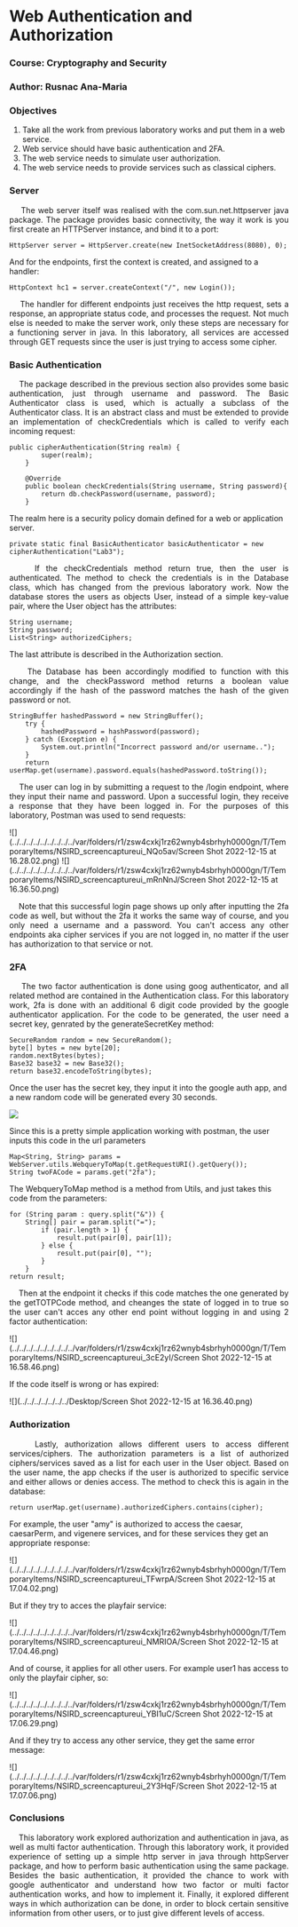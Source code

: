 # Web Authentication and Authorization

### Course: Cryptography and Security
### Author: Rusnac Ana-Maria

### Objectives
1. Take all the work from previous laboratory works and put them in a web service.
2. Web service should have basic authentication and 2FA.
3. The web service needs to simulate user authorization.
4. The web service needs to provide services such as classical ciphers.

### Server
<div style="text-align: justify">&nbsp;&nbsp;&nbsp;&nbsp;The web server itself was realised with the com.sun.net.httpserver java 
package. The package provides basic connectivity, the way it work is you
first create an HTTPServer instance, and bind it to a port:</div>
    
    HttpServer server = HttpServer.create(new InetSocketAddress(8080), 0);

And for the endpoints, first the context is created, and assigned to
a handler:

    HttpContext hc1 = server.createContext("/", new Login());

<div style="text-align: justify">&nbsp;&nbsp;&nbsp;&nbsp;The handler for different endpoints just receives the http request,
sets a response, an appropriate status code, and processes the request.
Not much else is needed to make the server work, only these steps
are necessary for a functioning server in java. In this laboratory,
all services are accessed through GET requests since the user is just trying
to access some cipher.</div>

### Basic Authentication
<div style="text-align: justify">&nbsp;&nbsp;&nbsp;&nbsp;The package described in the previous section also provides some
basic authentication, just through username and password. The Basic
Authenticator class is used, which is actually a subclass of the Authenticator
class. It is an abstract class and must be extended to provide 
an implementation of checkCredentials which is 
called to verify each incoming request:</div>

    public cipherAuthentication(String realm) {
            super(realm);
        }

        @Override
        public boolean checkCredentials(String username, String password){
            return db.checkPassword(username, password);
        }

The realm here is a security policy domain defined for a 
web or application server.

    private static final BasicAuthenticator basicAuthenticator = new cipherAuthentication("Lab3");

<div style="text-align: justify">&nbsp;&nbsp;&nbsp;&nbsp;If the checkCredentials method return true, then the user is authenticated.
The method to check the credentials is in the Database class, which has
changed from the previous laboratory work. Now the database stores the
users as objects User, instead of a simple key-value pair, where the User object
has the attributes:</div>

    String username;
    String password;
    List<String> authorizedCiphers;

The last attribute is described in the Authorization section.

<div style="text-align: justify">&nbsp;&nbsp;&nbsp;&nbsp;The Database has been accordingly modified to function with this change,
and the checkPassword method returns a boolean value accordingly if the
hash of the password matches the hash of the given password or not.</div>

    StringBuffer hashedPassword = new StringBuffer();
        try {
            hashedPassword = hashPassword(password);
        } catch (Exception e) {
            System.out.println("Incorrect password and/or username..");
        }
        return userMap.get(username).password.equals(hashedPassword.toString());

<div style="text-align: justify">&nbsp;&nbsp;&nbsp;&nbsp;The user can log in by submitting a request to the /login endpoint, where
they input their name and password. Upon a successful login, they receive a response
that they have been logged in. For the purposes of this laboratory, Postman
was used to send requests:</div>

![](../../../../../../../../../var/folders/r1/zsw4cxkj1rz62wnyb4sbrhyh0000gn/T/TemporaryItems/NSIRD_screencaptureui_NQo5av/Screen Shot 2022-12-15 at 16.28.02.png)
![](../../../../../../../../../var/folders/r1/zsw4cxkj1rz62wnyb4sbrhyh0000gn/T/TemporaryItems/NSIRD_screencaptureui_mRnNnJ/Screen Shot 2022-12-15 at 16.36.50.png)

<div style="text-align: justify">&nbsp;&nbsp;&nbsp;&nbsp;Note that this successful login page shows up only after inputting the 2fa code as well,
but without the 2fa it works the same way of course, and you only need a username and
a password. You can't access any other endpoints aka cipher services if you
are not logged in, no matter if the user has authorization to that service or not.</div>

### 2FA
<div style="text-align: justify">&nbsp;&nbsp;&nbsp;&nbsp;The two factor authentication is done using goog authenticator, and all
related method are contained in the Authentication class. For this laboratory work,
2fa is done with an additional 6 digit code provided by the google authenticator
application. For the code to be generated, the user need a secret key, genrated by the
generateSecretKey method:</div>

    SecureRandom random = new SecureRandom();
    byte[] bytes = new byte[20];
    random.nextBytes(bytes);
    Base32 base32 = new Base32();
    return base32.encodeToString(bytes);

Once the user has the secret key, they input it into the google auth
app, and a new random code will be generated every 30 seconds.

![](https://miro.medium.com/max/4800/1*XP0PyjKEYgLd7kTpajw89Q.webp)

Since this is a pretty simple application working with postman, the user
inputs this code in the url parameters

    Map<String, String> params = WebServer.utils.WebqueryToMap(t.getRequestURI().getQuery());
    String twoFACode = params.get("2fa");

The WebqueryToMap method is a method from Utils, and just takes this
code from the parameters:

    for (String param : query.split("&")) {
        String[] pair = param.split("=");
            if (pair.length > 1) {
                result.put(pair[0], pair[1]);
            } else {
                result.put(pair[0], "");
            }
        }
    return result;

<div style="text-align: justify">&nbsp;&nbsp;&nbsp;&nbsp;Then at the endpoint it checks if this code matches the one generated
by the getTOTPCode method, and cheanges the state of logged in to true so
the user can't acces any other end point without logging in and using 2 factor
authentication:</div>

![](../../../../../../../../../var/folders/r1/zsw4cxkj1rz62wnyb4sbrhyh0000gn/T/TemporaryItems/NSIRD_screencaptureui_3cE2yI/Screen Shot 2022-12-15 at 16.58.46.png)

If the code itself is wrong or has expired:

![](../../../../../../../Desktop/Screen Shot 2022-12-15 at 16.36.40.png)

### Authorization
<div style="text-align: justify">&nbsp;&nbsp;&nbsp;&nbsp;Lastly, authorization allows different users to access different services/ciphers. The 
authorization parameters is a list of authorized ciphers/services saved as a list
for each user in the User object. Based on the user name, the app checks
if the user is authorized to specific service and either allows or denies access.
The method to check this is again in the database:</div>

    return userMap.get(username).authorizedCiphers.contains(cipher);

For example, the user "amy" is authorized to access the caesar, caesarPerm, and 
vigenere services, and for these services they get an appropriate response:

![](../../../../../../../../../var/folders/r1/zsw4cxkj1rz62wnyb4sbrhyh0000gn/T/TemporaryItems/NSIRD_screencaptureui_TFwrpA/Screen Shot 2022-12-15 at 17.04.02.png)

But if they try to acces the playfair service:

![](../../../../../../../../../var/folders/r1/zsw4cxkj1rz62wnyb4sbrhyh0000gn/T/TemporaryItems/NSIRD_screencaptureui_NMRIOA/Screen Shot 2022-12-15 at 17.04.46.png)

And of course, it applies for all other users. For example user1 has access
to only the playfair cipher, so:

![](../../../../../../../../../var/folders/r1/zsw4cxkj1rz62wnyb4sbrhyh0000gn/T/TemporaryItems/NSIRD_screencaptureui_YBI1uC/Screen Shot 2022-12-15 at 17.06.29.png)

And if they try to access any other service, they get the same error message:

![](../../../../../../../../../var/folders/r1/zsw4cxkj1rz62wnyb4sbrhyh0000gn/T/TemporaryItems/NSIRD_screencaptureui_2Y3HqF/Screen Shot 2022-12-15 at 17.07.06.png)

### Conclusions

<div style="text-align: justify">&nbsp;&nbsp;&nbsp;&nbsp;This laboratory work explored authorization and authentication in java, as well
as multi factor authentication. Through this laboratory work, it provided experience of
setting up a simple http server in java through httpServer package, and how
to perform basic authentication using the same package. Besides the basic authentication,
it provided the chance to work with google authenticator and understand how two factor
or multi factor authentication works, and how to implement it. Finally, it explored
different ways in which authorization can be done, in order to block certain sensitive information
from other users, or to just give different levels of access.</div>